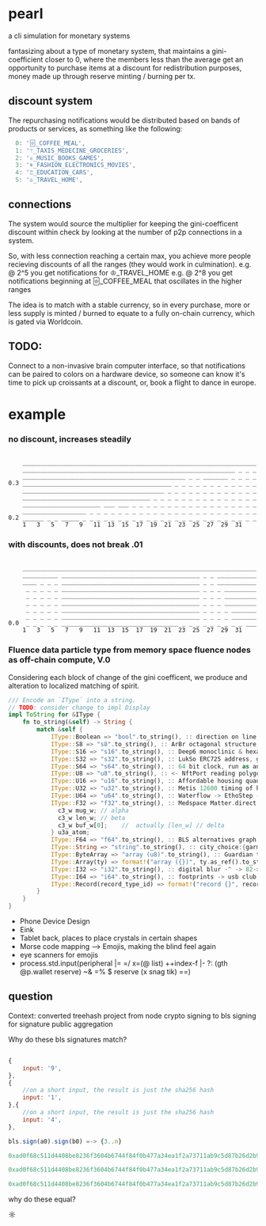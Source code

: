 # pearl

a cli simulation for monetary systems

fantasizing about a type of monetary system, that maintains a gini-coefficient closer to 0, where the members less than the average get an opportunity to purchase items at a discount for redistribution purposes, money made up through reserve minting / burning per tx.

## discount system

The repurchasing notifications would be distributed based on bands of products or services, as something like the following:
```js
  0: '🃟_COFFEE_MEAL',
  1: '⚚_TAXIS_MEDECINE_GROCERIES',
  2: '♕_MUSIC_BOOKS_GAMES',
  3: '⚘_FASHION_ELECTRONICS_MOVIES',
  4: '♖_EDUCATION_CARS',
  5: '♔_TRAVEL_HOME',

```

## connections

The system would source the multiplier for keeping the gini-coefficent discount within check by looking at the number of p2p connections in a system.

So, with less connection reaching a certain max, you achieve more people recieving discounts of all the ranges (they would work in culmination).
e.g. @ 2^5 you get notifications for ♔_TRAVEL_HOME
e.g. @ 2^8 you get notifications beginning at 🃟_COFFEE_MEAL that oscillates in the higher ranges

The idea is to match with a stable currency, so in every purchase, more or less supply is minted / burned to equate to a fully on-chain currency, which is gated via Worldcoin.

## TODO: 
Connect to a non-invasive brain computer interface, so that notifications can be paired to colors on a hardware device, so someone can know it's time to pick up croissants at a discount, or, book a flight to dance in europe.

# example

### no discount, increases steadily 
```

    __________________________________________________________________
    ____________________________________________________________ _ _ _
    ______________________________________________ _ _ _______ _ _ _ _
0.3 __________________________________________ _ _ _ _ _ _ _ _ _ _ _ _
    ________________________________________ _ _ _ _ _ _ _ _ _ _ _ _ _
    ____________________________________ _ _ _ _ _ _ _ _ _ _ _ _ _ _ _
    ______________________ ___ ___ _ _ _ _ _ _ _ _ _ _ _ _ _ _ _ _ _ _
    __________________ _ _ _ _ _ _ _ _ _ _ _ _ _ _ _ _ _ _ _ _ _ _ _ _
0.2 ______ _ _ _____ _ _ _ _ _ _ _ _ _ _ _ _ _ _ _ _ _ _ _ _ _ _ _ _ _
    1   3   5   7   9   11  13  15  17  19  21  23  25  27  29  31
```


### with discounts, does not break .01
```

    __________________________________________________________________
    __________ _______________________________________ _ _ ___________
    ____ _ _ _ _______________________________________ _ _ ___________
     _ _ _ _ _ _______________________________________ _ _ _ _________
     _ _ _ _ _ _______________________________________ _ _ _ _________
     _ _ _ _ _ _______________________________________ _ _ _ _________
     _ _ _ _ _ _______________________________________ _ _ _ _ _______
     _ _ _ _ _ _______________________________________ _ _ _ _ _______
0.0  _ _ _ _ _ _________________________________ _ _ _ _ _ _ _ _ _ ___
    1   3   5   7   9   11  13  15  17  19  21  23  25  27  29  31
```
### Fluence data particle type from memory space fluence nodes as off-chain compute, V.0
Considering each block of change of the gini coefficent, we produce and alteration to localized matching of spirit.

```rust
/// Encode an `IType` into a string.
// TODO: consider change to impl Display
impl ToString for &IType {
    fn to_string(&self) -> String {
        match &self {
            IType::Boolean => "bool".to_string(), :: direction on line, force or moderated
            IType::S8 => "s8".to_string(), :: ArBr octagonal structure, considering tree modifications and NFT energy, -/+
            IType::S16 => "s16".to_string(), :: Deep6 monoclinic & hexagonal crystalline structures
            IType::S32 => "s32".to_string(), :: LukSo ERC725 address, generating bits from create2, uploaded pearl points of digital fashion from bytes of guardian block stream
            IType::S64 => "s64".to_string(), :: 64 bit clock, run as an whl -> iching tarot deciding on information rate for support
            IType::U8 => "u8".to_string(), :: <- NftPort reading polygon, timing of polygon / ethereum -> fluence to ipfs, stored local -> c3 nouns to uqbar -> rollers ** mods -> swipe with credit card for gs repayments to ssv like
            IType::U16 => "u16".to_string(), :: Affordable housing quads with gold & timber, work with wei stream, quartz_window_type
            IType::U32 => "u32".to_string(), :: Metis 12600 timing of hands
            IType::U64 => "u64".to_string(), :: Waterflow -> EthoStep -> Charm calculation -> options contracts on astrology -> 3space of galaxy --> astrology signs as radians
            IType::F32 => "f32".to_string(), :: Medspace Matter.direct aizawa attractor typedef struct {
              c3_w mug_w; // alpha
              c3_w len_w; // beta
              c3_w buf_w[0];    //  actually [len_w] // delta
            } u3a_atom;
            IType::F64 => "f64".to_string(), :: BLS alternatives graph
            IType::String => "string".to_string(), :: city_choice:{garmentId,..|..,accessoryId}
            IType::ByteArray => "array (u8)".to_string(), :: Guardian toBytes Stream
            IType::Array(ty) => format!("array ({})", ty.as_ref().to_string()), :: Pearl Path & Gifts On a clock ::> javaspcript svg -> treemap bit rate from morse code --> mnumbers 
            IType::I32 => "i32".to_string(), :: digital blur -^ -> 82->91
            IType::I64 => "i64".to_string(), :: footprints -> usb club ->!(*)
            IType::Record(record_type_id) => format!("record {}", record_type_id),
        }
    }
}
```

- Phone Device Design
- Eink 
- Tablet back, places to place crystals in certain shapes
- Morse code mapping --> Emojis, making the blind feel again
- eye scanners for emojis
- process.std.input(peripheral |= =/ x=(@ list) ++index-f  |-  ?:  (gth @p.wallet reserve) ~& =%  $  reserve (x  snag  tik) ==)


## question
Context: converted treehash project from node crypto signing to bls signing for signature public aggregation

Why do these bls signatures match?

```js

{
    input: '9',
},
{
    //on a short input, the result is just the sha256 hash
    input: '1',
},{
    //on a short input, the result is just the sha256 hash
    input: '4',
},

bls.sign(a0).sign(b0) =-> {3..n}

0xad0f68c511d4408be8236f3604b6744f84f0b477a34ea1f2a73711ab9c5d87b26d2b96f1d9209ddbfa6e6f46e8d738aa14274807c7060022a8b978ec00379679f4b442f71427e898b7aa67d9d1263d369482ec96e3d9278c4567b73de6f0fd1b

0xad0f68c511d4408be8236f3604b6744f84f0b477a34ea1f2a73711ab9c5d87b26d2b96f1d9209ddbfa6e6f46e8d738aa14274807c7060022a8b978ec00379679f4b442f71427e898b7aa67d9d1263d369482ec96e3d9278c4567b73de6f0fd1b

0xad0f68c511d4408be8236f3604b6744f84f0b477a34ea1f2a73711ab9c5d87b26d2b96f1d9209ddbfa6e6f46e8d738aa14274807c7060022a8b978ec00379679f4b442f71427e898b7aa67d9d1263d369482ec96e3d9278c4567b73de6f0fd1b

```
why do these equal?

☼

